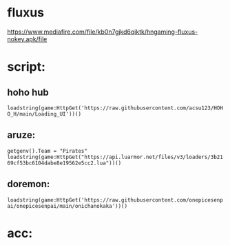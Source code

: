 # fluxus
https://www.mediafire.com/file/kb0n7gjkd6qiktk/hngaming-fluxus-nokey.apk/file


# script:

## hoho hub
```loadstring(game:HttpGet('https://raw.githubusercontent.com/acsu123/HOHO_H/main/Loading_UI'))()```

## aruze:
`getgenv().Team = "Pirates"
loadstring(game:HttpGet("https://api.luarmor.net/files/v3/loaders/3b2169cf53bc6104dabe8e19562e5cc2.lua"))()`
## doremon:
```loadstring(game:HttpGet('https://raw.githubusercontent.com/onepicesenpai/onepicesenpai/main/onichanokaka'))()```

# acc: 

